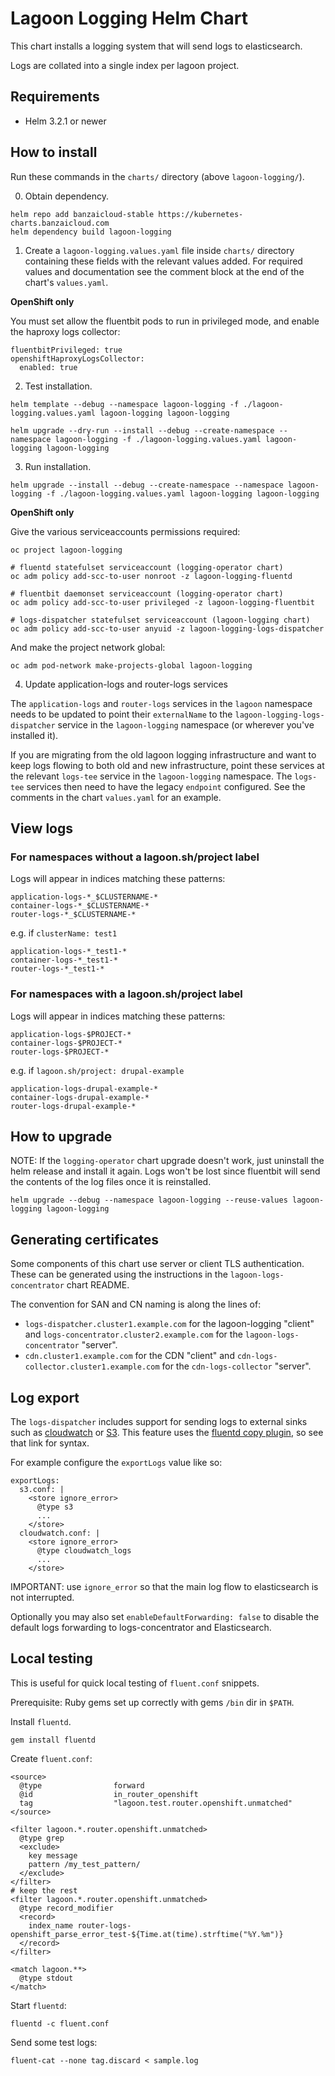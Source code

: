 # Lagoon Logging Helm Chart

This chart installs a logging system that will send logs to elasticsearch.

Logs are collated into a single index per lagoon project.

## Requirements

- Helm 3.2.1 or newer

## How to install

Run these commands in the `charts/` directory (above `lagoon-logging/`).

0. Obtain dependency.

```
helm repo add banzaicloud-stable https://kubernetes-charts.banzaicloud.com
helm dependency build lagoon-logging
```

1. Create a `lagoon-logging.values.yaml` file inside `charts/` directory containing these fields with the relevant values added.
   For required values and documentation see the comment block at the end of the chart's `values.yaml`.

**OpenShift only**

You must set allow the fluentbit pods to run in privileged mode, and enable the haproxy logs collector:

```
fluentbitPrivileged: true
openshiftHaproxyLogsCollector:
  enabled: true
```

2. Test installation.

```
helm template --debug --namespace lagoon-logging -f ./lagoon-logging.values.yaml lagoon-logging lagoon-logging
```

```
helm upgrade --dry-run --install --debug --create-namespace --namespace lagoon-logging -f ./lagoon-logging.values.yaml lagoon-logging lagoon-logging
```

3. Run installation.

```
helm upgrade --install --debug --create-namespace --namespace lagoon-logging -f ./lagoon-logging.values.yaml lagoon-logging lagoon-logging
```

**OpenShift only**

Give the various serviceaccounts permissions required:
```
oc project lagoon-logging

# fluentd statefulset serviceaccount (logging-operator chart)
oc adm policy add-scc-to-user nonroot -z lagoon-logging-fluentd

# fluentbit daemonset serviceaccount (logging-operator chart)
oc adm policy add-scc-to-user privileged -z lagoon-logging-fluentbit

# logs-dispatcher statefulset serviceaccount (lagoon-logging chart)
oc adm policy add-scc-to-user anyuid -z lagoon-logging-logs-dispatcher
```

And make the project network global:
```
oc adm pod-network make-projects-global lagoon-logging
```

4. Update application-logs and router-logs services

The `application-logs` and `router-logs` services in the `lagoon` namespace needs to be updated to point their `externalName` to the `lagoon-logging-logs-dispatcher` service in the `lagoon-logging` namespace (or wherever you've installed it).

If you are migrating from the old lagoon logging infrastructure and want to keep logs flowing to both old and new infrastructure, point these services at the relevant `logs-tee` service in the `lagoon-logging` namespace. The `logs-tee` services then need to have the legacy `endpoint` configured. See the comments in the chart `values.yaml` for an example.

## View logs

### For namespaces without a lagoon.sh/project label

Logs will appear in indices matching these patterns:

```
application-logs-*_$CLUSTERNAME-*
container-logs-*_$CLUSTERNAME-*
router-logs-*_$CLUSTERNAME-*
```

e.g. if `clusterName: test1`

```
application-logs-*_test1-*
container-logs-*_test1-*
router-logs-*_test1-*
```

### For namespaces with a lagoon.sh/project label

Logs will appear in indices matching these patterns:

```
application-logs-$PROJECT-*
container-logs-$PROJECT-*
router-logs-$PROJECT-*
```

e.g. if `lagoon.sh/project: drupal-example`

```
application-logs-drupal-example-*
container-logs-drupal-example-*
router-logs-drupal-example-*
```

## How to upgrade

NOTE: If the `logging-operator` chart upgrade doesn't work, just uninstall the helm release and install it again. Logs won't be lost since fluentbit will send the contents of the log files once it is reinstalled.

```
helm upgrade --debug --namespace lagoon-logging --reuse-values lagoon-logging lagoon-logging
```

## Generating certificates

Some components of this chart use server or client TLS authentication.
These can be generated using the instructions in the `lagoon-logs-concentrator` chart README.

The convention for SAN and CN naming is along the lines of:

* `logs-dispatcher.cluster1.example.com` for the lagoon-logging "client" and `logs-concentrator.cluster2.example.com` for the `lagoon-logs-concentrator` "server".
* `cdn.cluster1.example.com` for the CDN "client" and `cdn-logs-collector.cluster1.example.com` for the `cdn-logs-collector` "server".

## Log export

The `logs-dispatcher` includes support for sending logs to external sinks such as [cloudwatch](https://github.com/fluent-plugins-nursery/fluent-plugin-cloudwatch-logs) or [S3](https://docs.fluentd.org/output/s3).
This feature uses the [fluentd copy plugin](https://docs.fluentd.org/output/copy), so see that link for syntax.

For example configure the `exportLogs` value like so:

```
exportLogs:
  s3.conf: |
    <store ignore_error>
      @type s3
      ...
    </store>
  cloudwatch.conf: |
    <store ignore_error>
      @type cloudwatch_logs
      ...
    </store>
```

IMPORTANT: use `ignore_error` so that the main log flow to elasticsearch is not interrupted.

Optionally you may also set `enableDefaultForwarding: false` to disable the default logs forwarding to logs-concentrator and Elasticsearch.

## Local testing

This is useful for quick local testing of `fluent.conf` snippets.

Prerequisite: Ruby gems set up correctly with gems `/bin` dir in `$PATH`.

Install `fluentd`.

```
gem install fluentd
```

Create `fluent.conf`:

```
<source>
  @type                forward
  @id                  in_router_openshift
  tag                  "lagoon.test.router.openshift.unmatched"
</source>

<filter lagoon.*.router.openshift.unmatched>
  @type grep
  <exclude>
    key message
    pattern /my_test_pattern/
  </exclude>
</filter>
# keep the rest
<filter lagoon.*.router.openshift.unmatched>
  @type record_modifier
  <record>
    index_name router-logs-openshift_parse_error_test-${Time.at(time).strftime("%Y.%m")}
  </record>
</filter>

<match lagoon.**>
  @type stdout
</match>
```

Start `fluentd`:

```
fluentd -c fluent.conf
```

Send some test logs:

```
fluent-cat --none tag.discard < sample.log
```

